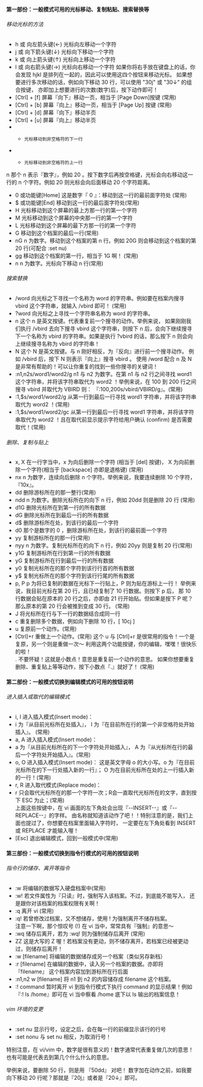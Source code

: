 #### 第一部份：一般模式可用的光标移动、复制粘贴、搜索替换等
###### 移动光标的方法  
* h 或 向左箭头键(←) 	光标向左移动一个字符
* j 或 向下箭头键(↓) 	光标向下移动一个字符
* k 或 向上箭头键(↑) 	光标向上移动一个字符
* l 或 向右箭头键(→) 	光标向右移动一个字符
如果你将右手放在键盘上的话，你会发现 hjkl 是排列在一起的，因此可以使用这四个按钮来移动光标。 如果想要进行多次移动的话，例如向下移动 30 行，可以使用 "30j" 或 "30↓" 的组合按键， 亦即加上想要进行的次数(数字)后，按下动作即可！
* [Ctrl] + [f] 	屏幕『向下』移动一页，相当于 [Page Down]按键 (常用)
* [Ctrl] + [b] 	屏幕『向上』移动一页，相当于 [Page Up] 按键 (常用)
* [Ctrl] + [d] 	屏幕『向下』移动半页
* [Ctrl] + [u] 	屏幕『向上』移动半页
* + 	光标移动到非空格符的下一行
* - 	光标移动到非空格符的上一行
n<space> 	那个 n 表示『数字』，例如 20 。按下数字后再按空格键，光标会向右移动这一行的 n 个字符。例如 20<space> 则光标会向后面移动 20 个字符距离。
* 0 或功能键[Home] 	这是数字『 0 』：移动到这一行的最前面字符处 (常用)
* $ 或功能键[End] 	移动到这一行的最后面字符处(常用)
* H 	光标移动到这个屏幕的最上方那一行的第一个字符
* M 	光标移动到这个屏幕的中央那一行的第一个字符
* L 	光标移动到这个屏幕的最下方那一行的第一个字符
* G 	移动到这个档案的最后一行(常用)
* nG 	n 为数字。移动到这个档案的第 n 行。例如 20G 则会移动到这个档案的第 20 行(可配合 :set nu)
* gg 	移动到这个档案的第一行，相当于 1G 啊！ (常用)
* n<Enter> 	n 为数字。光标向下移动 n 行(常用)  
###### 搜索替换
* /word 	向光标之下寻找一个名称为 word 的字符串。例如要在档案内搜寻 vbird 这个字符串，就输入 /vbird 即可！ (常用)
* ?word 	向光标之上寻找一个字符串名称为 word 的字符串。
* n 	这个 n 是英文按键。代表重复前一个搜寻的动作。举例来说， 如果刚刚我们执行 /vbird 去向下搜寻 vbird 这个字符串，则按下 n 后，会向下继续搜寻下一个名称为 vbird 的字符串。如果是执行 ?vbird 的话，那么按下 n 则会向上继续搜寻名称为 vbird 的字符串！
* N 	这个 N 是英文按键。与 n 刚好相反，为『反向』进行前一个搜寻动作。 例如 /vbird 后，按下 N 则表示『向上』搜寻 vbird 。
使用 /word 配合 n 及 N 是非常有帮助的！可以让你重复的找到一些你搜寻的关键词！
* :n1,n2s/word1/word2/g 	n1 与 n2 为数字。在第 n1 与 n2 行之间寻找 word1 这个字符串，并将该字符串取代为 word2 ！举例来说，在 100 到 200 行之间搜寻 vbird 并取代为 VBIRD 则：
『:100,200s/vbird/VBIRD/g』。(常用)
* :1,$s/word1/word2/g 	从第一行到最后一行寻找 word1 字符串，并将该字符串取代为 word2 ！(常用)
* :1,$s/word1/word2/gc 	从第一行到最后一行寻找 word1 字符串，并将该字符串取代为 word2 ！且在取代前显示提示字符给用户确认 (confirm) 是否需要取代！(常用)  
###### 删除、复制与贴上
* x, X 	在一行字当中，x 为向后删除一个字符 (相当于 [del] 按键)， X 为向前删除一个字符(相当于 [backspace] 亦即是退格键) (常用)
* nx 	n 为数字，连续向后删除 n 个字符。举例来说，我要连续删除 10 个字符， 『10x』。
* dd 	删除游标所在的那一整行(常用)
* ndd 	n 为数字。删除光标所在的向下 n 行，例如 20dd 则是删除 20 行 (常用)
* d1G 	删除光标所在到第一行的所有数据
* dG 	删除光标所在到最后一行的所有数据
* d$ 	删除游标所在处，到该行的最后一个字符
* d0 	那个是数字的 0 ，删除游标所在处，到该行的最前面一个字符
* yy 	复制游标所在的那一行(常用)
* nyy 	n 为数字。复制光标所在的向下 n 行，例如 20yy 则是复制 20 行(常用)
* y1G 	复制游标所在行到第一行的所有数据
* yG 	复制游标所在行到最后一行的所有数据
* y0 	复制光标所在的那个字符到该行行首的所有数据
* y$ 	复制光标所在的那个字符到该行行尾的所有数据
* p, P 	p 为将已复制的数据在光标下一行贴上，P 则为贴在游标上一行！ 举例来说，我目前光标在第 20 行，且已经复制了 10 行数据。则按下 p 后， 那 10 行数据会贴在原本的 20 行之后，亦即由 21 行开始贴。但如果是按下 P 呢？ 那么原本的第 20 行会被推到变成 30 行。 (常用)
* J 	将光标所在行与下一行的数据结合成同一行
* c 	重复删除多个数据，例如向下删除 10 行，[ 10cj ]
* u 	复原前一个动作。(常用)
* [Ctrl]+r 	重做上一个动作。(常用)
这个 u 与 [Ctrl]+r 是很常用的指令！一个是复原，另一个则是重做一次～ 利用这两个功能按键，你的编辑，嘿嘿！很快乐的啦！  
. 	不要怀疑！这就是小数点！意思是重复前一个动作的意思。 如果你想要重复删除、重复贴上等等动作，按下小数点『.』就好了！ (常用)  
#### 第二部份：一般模式切换到编辑模式的可用的按钮说明  
###### 进入插入或取代的编辑模式
* i, I 	进入插入模式(Insert mode)：
* i 为『从目前光标所在处插入』， I 为『在目前所在行的第一个非空格符处开始插入』。 (常用)
* a, A 	进入插入模式(Insert mode)：
* a 为『从目前光标所在的下一个字符处开始插入』， A 为『从光标所在行的最后一个字符处开始插入』。(常用)
* o, O 	进入插入模式(Insert mode)：
这是英文字母 o 的大小写。o 为『在目前光标所在的下一行处插入新的一行』； O 为在目前光标所在处的上一行插入新的一行！(常用)
* r, R 	进入取代模式(Replace mode)：
* r 只会取代光标所在的那一个字符一次；R会一直取代光标所在的文字，直到按下 ESC 为止；(常用)  
上面这些按键中，在 vi 画面的左下角处会出现『--INSERT--』或『--REPLACE--』的字样。 由名称就知道该动作了吧！！特别注意的是，我们上面也提过了，你想要在档案里面输入字符时， 一定要在左下角处看到 INSERT 或 REPLACE 才能输入喔！
* [Esc] 	退出编辑模式，回到一般模式中(常用)  
#### 第三部份：一般模式切换到指令行模式的可用的按钮说明  
###### 指令行的储存、离开等指令  
* :w 	将编辑的数据写入硬盘档案中(常用)
* :w! 	若文件属性为『只读』时，强制写入该档案。不过，到底能不能写入， 还是跟你对该档案的档案权限有关啊！
* :q 	离开 vi (常用)
* :q! 	若曾修改过档案，又不想储存，使用 ! 为强制离开不储存档案。   
注意一下啊，那个惊叹号 (!) 在 vi 当中，常常具有『强制』的意思～
* :wq 	储存后离开，若为 :wq! 则为强制储存后离开 (常用)
* ZZ 	这是大写的 Z 喔！若档案没有更动，则不储存离开，若档案已经被更动过，则储存后离开！
* :w [filename] 	将编辑的数据储存成另一个档案（类似另存新档）
* :r [filename] 	在编辑的数据中，读入另一个档案的数据。亦即将 『filename』 这个档案内容加到游标所在行后面
* :n1,n2 w [filename] 	将 n1 到 n2 的内容储存成 filename 这个档案。
* :! command 	暂时离开 vi 到指令行模式下执行 command 的显示结果！例如
『:! ls /home』即可在 vi 当中察看 /home 底下以 ls 输出的档案信息！  
###### vim 环境的变更
* :set nu 	显示行号，设定之后，会在每一行的前缀显示该行的行号
* :set nonu 	与 set nu 相反，为取消行号！


特别注意，在 vi/vim 中，数字是很有意义的！数字通常代表重复做几次的意思！ 也有可能是代表去到第几个什么什么的意思。

举例来说，要删除 50 行，则是用 『50dd』 对吧！ 数字加在动作之前，如我要向下移动 20 行呢？那就是『20j』或者是『20↓』即可。 

